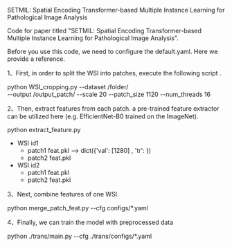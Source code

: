 SETMIL: Spatial Encoding Transformer-based Multiple Instance Learning for Pathological Image Analysis

Code for paper titled "SETMIL: Spatial Encoding Transformer-based Multiple Instance Learning for Pathological Image Analysis".

Before you use this code, we need to configure the default.yaml. Here we provide a reference. 

1、First, in order to split the WSI into patches, execute the following script .

python WSI_cropping.py 
  --dataset /folder/  
  --output /output_patch/
  --scale 20 --patch_size 1120 --num_threads 16

2、Then, extract features from each patch. a pre-trained feature extractor can be utilized here (e.g. EfficientNet-B0 trained on the ImageNet). 

python extract_feature.py 
- WSI id1
    - patch1 feat.pkl --> dict({'val': [1280] , 'tr': })
    - patch2 feat.pkl
- WSI id2
    - patch1 feat.pkl
    - patch2 feat.pkl


3、Next, combine features of one WSI. 

python merge_patch_feat.py --cfg configs/*.yaml


4、Finally, we can train the model with preprocessed data 

python ./trans/main.py --cfg ./trans/configs/*.yaml

